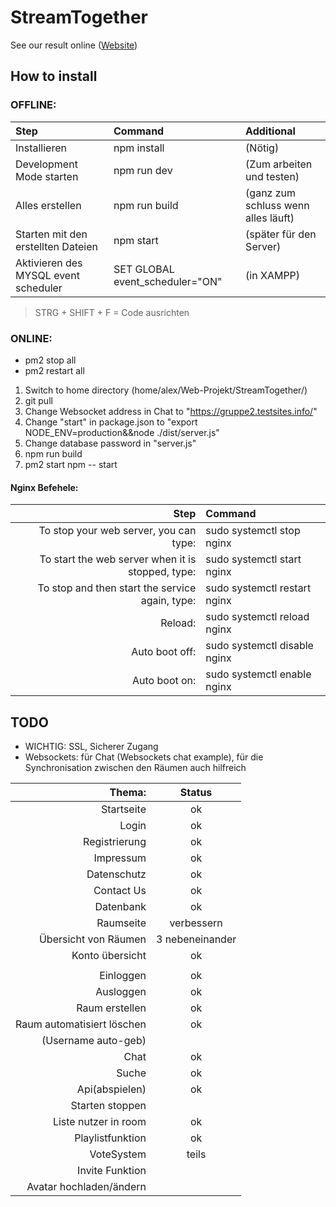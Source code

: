 # StreamTogether

See our result online ([Website](http://gruppe2.testsites.info/ "Our Website"))

## How to install

### OFFLINE:

| Step                                 | Command            | Additional                          |
| :----------------------------------- | :----------------- | :---------------------------------- |
| Installieren                         | npm install        | (Nötig)                             |
| Development Mode starten             | npm run dev	      |	(Zum arbeiten und testen)           |
| Alles erstellen                      | npm run build      | (ganz zum schluss wenn alles läuft) |
| Starten mit den erstellten Dateien   | npm start	        |	(später für den Server)             |
| Aktivieren des MYSQL event scheduler | SET GLOBAL event_scheduler="ON" | (in XAMPP)                          |
> STRG + SHIFT + F = Code ausrichten

 ### ONLINE:

* <optional> pm2 stop all
* <optional> pm2 restart all

1. Switch to home directory (home/alex/Web-Projekt/StreamTogether/)
2. git pull
3. Change Websocket address in Chat to "https://gruppe2.testsites.info/"
4. Change "start" in package.json to "export NODE_ENV=production&&node ./dist/server.js"
5. Change database password in "server.js"
6. npm run build 
7. pm2 start npm -- start



#### Nginx Befehele:

 | Step                                              | Command                     |
 | -------------------------------------------------:|:----------------------------|
 | To stop your web server, you can type:            | sudo systemctl stop nginx   |
 | To start the web server when it is stopped, type: | sudo systemctl start nginx  |
 | To stop and then start the service again, type:   | sudo systemctl restart nginx|
 | Reload:                                           | sudo systemctl reload nginx |
 | Auto boot off:                                    | sudo systemctl disable nginx|
 | Auto boot on:                                     | sudo systemctl enable nginx |

## TODO

* WICHTIG:    SSL, Sicherer Zugang
* Websockets: für Chat (Websockets chat example), für die Synchronisation zwischen den Räumen auch hilfreich

|Thema:                               | Status           |
| -----------------------------------:| :--------------: |
| Startseite                          | ok               |
| Login                               | ok               |
| Registrierung                       | ok               |
| Impressum                           | ok				 |
| Datenschutz                         | ok				 |
| Contact Us                          | ok  |
| Datenbank                           | ok               |
| Raumseite                           | verbessern       |
| Übersicht von Räumen                | 3 nebeneinander  |
| Konto übersicht                     | ok               |
|                                     |                  |
| Einloggen                           | ok               |
| Ausloggen                           | ok               |
| Raum erstellen                      | ok               |
| Raum automatisiert löschen          | ok        |
| (Username auto-geb)                 |                  |
| Chat                                | ok                 |
| Suche                               | ok               |
| Api(abspielen)                      | ok               |
| Starten stoppen                     |                  |
| Liste nutzer in room                | ok                 |
| Playlistfunktion                    | ok                 |
| VoteSystem                        | teils                 |
| Invite Funktion                     |                  |
| Avatar hochladen/ändern             |                  |
